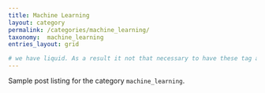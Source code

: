 ```yaml
---
title: Machine Learning
layout: category
permalink: /categories/machine_learning/
taxonomy:  machine_learning
entries_layout: grid

# we have liquid. As a result it not that necessary to have these tag archive manually created.
---
```


Sample post listing for the category `machine_learning`.

